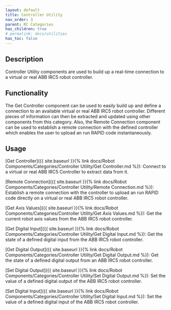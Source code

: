 ```yaml
---
layout: default
title: Controller Utility
nav_order: 3
parent: RC Categories
has_children: true
# permalink: docs/utilities
has_toc: false
---
```


## Description

Controller Utility components are used to build up a real-time connection to a virtual or real ABB IRC5 robot controller.

## Functionality

The Get Controller component can be used to easily build up and define a connection to an available virtual or real ABB IRC5 robot controller. Different pieces of information can then be extracted and updated using other components from this category. Also, the Remote Connection component can be used to establish a remote connection with the defined controller which enables the user to upload an run RAPID code instantaneously.

## Usage

[Get Controller]({{ site.baseurl }}{% link docs/Robot Components/Categories/Controller Utility/Get Controller.md %}): Connect to a virtual or real ABB IRC5 Controller to extract data from it.

[Remote Connection]({{ site.baseurl }}{% link docs/Robot Components/Categories/Controller Utility/Remote Connection.md %}): Establish a remote connection with the controller to upload an run RAPID code directly on a virtual or real ABB IRC5 robot controller.

[Get Axis Values]({{ site.baseurl }}{% link docs/Robot Components/Categories/Controller Utility/Get Axis Values.md %}): Get the current robot axis values from the ABB IRC5 robot controller.

[Get Digital Input]({{ site.baseurl }}{% link docs/Robot Components/Categories/Controller Utility/Get Digital Input.md %}): Get the state of a defined digital input from the ABB IRC5 robot controller.

[Get Digital Output]({{ site.baseurl }}{% link docs/Robot Components/Categories/Controller Utility/Get Digital Output.md %}): Get the state of a defined digital output from an ABB IRC5 robot controller.

[Set Digital Output]({{ site.baseurl }}{% link docs/Robot Components/Categories/Controller Utility/Set Digital Output.md %}): Set the value of a defined digital output of the ABB IRC5 robot controller.

[Set Digital Input]({{ site.baseurl }}{% link docs/Robot Components/Categories/Controller Utility/Set Digital Input.md %}): Set the value of a defined digital input of the ABB IRC5 robot controller.